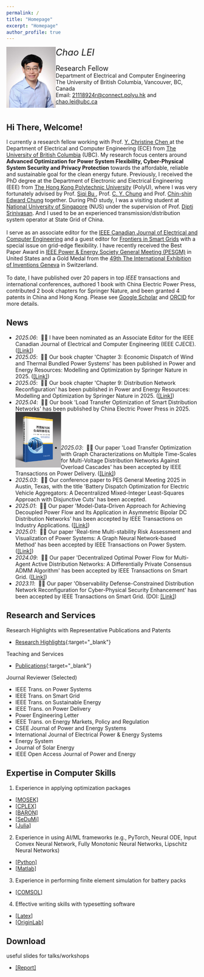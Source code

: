 ```yaml
---
permalink: /
title: "Homepage"
excerpt: "Homepage"
author_profile: true
---
```


<p>
<img src="https://raw.githubusercontent.com/honolulufishing/Homepage/main/2.png" align="left" width="130">  
<font size=5 ><em>Chao LEI</em></font>  
  <br>  
<br><font size=4 >Research Fellow</font>
<br>Department of Electrical and Computer Engineering 
<br>The University of British Columbia, Vancouver, BC, Canada
<br>Email: <a href="mailto:21118924r@connect.polyu.hk">21118924r@connect.polyu.hk</a> and <a href="mailto:chao.lei@ubc.ca">chao.lei@ubc.ca</a>
<br><br/>
</p>

##  Hi There, Welcome!
I currently a research fellow working with Prof. <a href='https://ece.ubc.ca/y-christine-chen/' target="_blank"> Y. Christine Chen </a> at the Department of Electrical and Computer Engineering (ECE) from <a href='https://www.ubc.ca/' target="_blank"> The University of British Columbia</a> (UBC). My research focus centers around **Advanced Optimization for Power System Flexibility, Cyber-Physical System Security and Privacy Protection** towards the affordable, reliable and sustainable goal for the clean energy future. Previously, I received the PhD degree at the Department of Electronic and Electrical Engineering (EEE) from <a href='https://www.polyu.edu.hk/' target="_blank"> The Hong Kong Polytechnic University</a> (PolyU), where I was very fortunately advised by Prof. <a href='https://www.polyu.edu.hk/eee/people/academic-staff-and-teaching-staff/dr-bu-siqi/' target="_blank"> Siqi Bu </a>, Prof. <a href='https://www.polyu.edu.hk/eee/people/academic-staff-and-teaching-staff/prof-chung-chi-yung/' target="_blank"> C. Y. Chung</a> and Prof. <a href='https://www.polyu.edu.hk/eee/people/academic-staff-and-teaching-staff/prof-chung-chin-shin-edward/' target="_blank"> Chin-shin Edward Chung</a> together. During PhD study, I was a visiting student at <a href='https://nus.edu.sg/' target="_blank"> National University of Singapore</a> (NUS) under the supervision of Prof. <a href='https://www.ece.nus.edu.sg/gems/profhome.html' target="_blank"> Dipti Srinivasan</a>. And I used to be an experienced transmission/distribution system operator at State Grid of China. 
<br><br/>
I serve as an associate editor for the <a href='http://journal.ieee.ca/en/' target="_blank">IEEE Canadian Journal of Electrical and Computer Engineering</a> and a guest editor for <a href='https://www.frontiersin.org/journals/smart-grids' target="_blank">Frontiers in Smart Grids</a> with a special issue on grid-edge flexibility. I have recently received the Best Paper Award in <a href='https://pes-gm.org/' target="_blank">IEEE Power & Energy Society General Meeting (PESGM)</a> in United States and a Gold Medal from the <a href='https://www.cairs.hk/en/news_detail/index/44' target="_blank"> 49th The International Exhibition of Inventions Geneva</a> in Switzerland. 
<br><br/>
To date, I have published over 20 papers in top <em>IEEE</em> transactions and international conferences, authored 1 book with China Electric Power Press, contributed 2 book chapters for Springer Nature, and been granted 4 patents in China and Hong Kong. Please see <a href='https://scholar.google.com/citations?user=6SzQKCAAAAAJ' target="_blank"> Google Scholar</a> and <a href='https://orcid.org/0000-0002-9787-2408' target="_blank">ORCID</a> for more details. 

## News
- *2025.06*: &nbsp;🎉🎉 I have been nominated as an Associate Editor for the IEEE Canadian Journal of Electrical and Computer Engineering (IEEE CJECE). (<a href='http://journal.ieee.ca/en/editorial/assoceds/' target="_blank">[Link]</a>)
- *2025.05*: &nbsp;🎉🎉 Our book chapter 'Chapter 3: Economic Dispatch of Wind and Thermal Bundled Power Systems' has been published in Power and Energy Resources: Modelling and Optimization by Springer Nature in 2025. (<a href='https://link.springer.com/book/10.1007/978-981-96-2612-0' target="_blank">[Link]</a>)
- *2025.05*: &nbsp;🎉🎉 Our book chapter 'Chapter 9: Distribution Network Reconfiguration' has been published in Power and Energy Resources: Modelling and Optimization by Springer Nature in 2025. (<a href='https://link.springer.com/book/10.1007/978-981-96-2612-0' target="_blank">[Link]</a>)
- *2025.04*: &nbsp;🎉🎉 Our book 'Load Transfer Optimization of Smart Distribution Networks' has been published by China Electric Power Press in 2025.
  <img src="https://raw.githubusercontent.com/honolulufishing/Homepage/main/3.png" align="left" width="120">  <br><br/><br><br/><br><br/>
- *2025.03*: &nbsp;🎉🎉 Our paper 'Load Transfer Optimization with Graph Characterizations on Multiple Time-Scales for Multi-Voltage Distribution Networks Against Overload Cascades' has been accepted by IEEE Transactions on Power Delivery. (<a href='https://ieeexplore.ieee.org/document/11008705' target="_blank">[Link]</a>)
- *2025.03*: &nbsp;🎉🎉 Our conference paper to PES General Meeting 2025 in Austin, Texas, with the title 'Battery Dispatch Optimization for Electric Vehicle Aggregators: A Decentralized Mixed-Integer Least-Squares Approach with Disjunctive Cuts' has been accepted.
- *2025.01*: &nbsp;🎉🎉 Our paper 'Model-Data-Driven Approach for Achieving Decoupled Power Flow and Its Application in Asymmetric Bipolar DC Distribution Networks' has been accepted by IEEE Transactions on Industry Applications. (<a href='https://ieeexplore.ieee.org/document/10841981/' target="_blank">[Link]</a>)
- *2025.01*: &nbsp;🎉🎉 Our paper 'Real-time Multi-stability Risk Assessment and Visualization of Power Systems: A Graph Neural Network-based Method' has been accepted by IEEE Transactions on Power System. (<a href='https://ieeexplore.ieee.org/document/10819251' target="_blank">[Link]</a>)
- *2024.09*: &nbsp;🎉🎉 Our paper 'Decentralized Optimal Power Flow for Multi-Agent Active Distribution Networks: A Differentially Private Consensus ADMM Algorithm' has been accepted by IEEE Transactions on Smart Grid. (<a href='https://ieeexplore.ieee.org/document/10659236' target="_blank">[Link]</a>)
- *2023.11*: &nbsp;🎉🎉 Our paper 'Observability Defense-Constrained Distribution Network Reconfiguration for Cyber-Physical Security Enhancement' has been accepted by IEEE Transactions on Smart Grid. (DOI: <a href='https://ieeexplore.ieee.org/document/10320370' target="_blank">[Link]</a>)

## Research and Services
Research Highlights with Representative Publications and Patents
- [Research Highlights](research.md){:target="_blank"}

Teaching and Services
- [Publications](limitations.md){:target="_blank"}

Journal Reviewer (Selected)
- IEEE Trans. on Power Systems
- IEEE Trans. on Smart Grid
- IEEE Trans. on Sustainable Energy
- IEEE Trans. on Power Delivery
- Power Engineering Letter
- IEEE Trans. on Energy Markets, Policy and Regulation
- CSEE Journal of Power and Energy Systems
- International Journal of Electrical Power & Energy Systems
- Energy System
- Journal of Solar Energy
- IEEE Open Access Journal of Power and Energy
  
## Expertise in Computer Skills
1. Experience in applying optimization packages
- <a href='https://www.mosek.com/' target="_blank">[MOSEK]</a>
- <a href='https://www.ibm.com/products/ilog-cplex-optimization-studio' target="_blank">[CPLEX]</a>
- <a href='https://minlp.com/baron-solver' target="_blank">[BARON]</a>
- <a href='https://yalmip.github.io/solver/sedumi/' target="_blank">[SeDuMi]</a>
- <a href='https://juliapackages.com/c/optimization' target="_blank">[Julia]</a>
2. Experience in using AI/ML frameworks (e.g., PyTorch, Neural ODE, Input Convex Neural Network, Fully Monotonic Neural Networks, Lipschitz Neural Networks)
- <a href='https://www.python.org/' target="_blank">[Python]</a>
- <a href='https://www.mathworks.com/products/matlab.html' target="_blank">[Matlab]</a>
3. Experience in performing finite element simulation for battery packs
- <a href='https://www.comsol.com/' target="_blank">[COMSOL]</a>
4. Effective writing skills with typesetting software
- <a href='https://www.overleaf.com/' target="_blank">[Latex]</a>
- <a href='https://www.originlab.com/' target="_blank">[OriginLab]</a>

## Download 
useful slides for talks/workshops
- <a href='https://github.com/honolulufishing/honolulufishing/blob/main/Report_Chao_cqu.pptx' target="_blank">[Report]</a>

